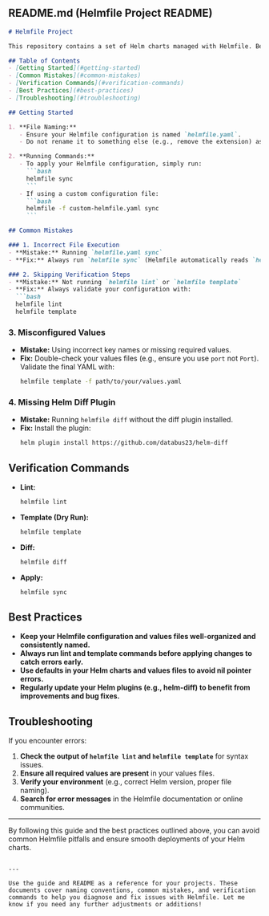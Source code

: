 ## **README.md (Helmfile Project README)**

```markdown
# Helmfile Project

This repository contains a set of Helm charts managed with Helmfile. Below is a guide on common mistakes and best practices for using Helmfile.

## Table of Contents
- [Getting Started](#getting-started)
- [Common Mistakes](#common-mistakes)
- [Verification Commands](#verification-commands)
- [Best Practices](#best-practices)
- [Troubleshooting](#troubleshooting)

## Getting Started

1. **File Naming:**  
   - Ensure your Helmfile configuration is named `helmfile.yaml`.  
   - Do not rename it to something else (e.g., remove the extension) as Helmfile automatically picks up `helmfile.yaml`.

2. **Running Commands:**  
   - To apply your Helmfile configuration, simply run:
     ```bash
     helmfile sync
     ```
   - If using a custom configuration file:
     ```bash
     helmfile -f custom-helmfile.yaml sync
     ```

## Common Mistakes

### 1. Incorrect File Execution
- **Mistake:** Running `helmfile.yaml sync`  
- **Fix:** Always run `helmfile sync` (Helmfile automatically reads `helmfile.yaml`).

### 2. Skipping Verification Steps
- **Mistake:** Not running `helmfile lint` or `helmfile template`  
- **Fix:** Always validate your configuration with:
  ```bash
  helmfile lint
  helmfile template
  ```

### 3. Misconfigured Values
- **Mistake:** Using incorrect key names or missing required values.  
- **Fix:** Double-check your values files (e.g., ensure you use `port` not `Port`). Validate the final YAML with:
  ```bash
  helmfile template -f path/to/your/values.yaml
  ```

### 4. Missing Helm Diff Plugin
- **Mistake:** Running `helmfile diff` without the diff plugin installed.  
- **Fix:** Install the plugin:
  ```bash
  helm plugin install https://github.com/databus23/helm-diff
  ```

## Verification Commands

- **Lint:**
  ```bash
  helmfile lint
  ```
- **Template (Dry Run):**
  ```bash
  helmfile template
  ```
- **Diff:**
  ```bash
  helmfile diff
  ```
- **Apply:**
  ```bash
  helmfile sync
  ```

## Best Practices

- **Keep your Helmfile configuration and values files well-organized and consistently named.**
- **Always run lint and template commands before applying changes to catch errors early.**
- **Use defaults in your Helm charts and values files to avoid nil pointer errors.**
- **Regularly update your Helm plugins (e.g., helm-diff) to benefit from improvements and bug fixes.**

## Troubleshooting

If you encounter errors:
1. **Check the output of `helmfile lint` and `helmfile template`** for syntax issues.
2. **Ensure all required values are present** in your values files.
3. **Verify your environment** (e.g., correct Helm version, proper file naming).
4. **Search for error messages** in the Helmfile documentation or online communities.

---

By following this guide and the best practices outlined above, you can avoid common Helmfile pitfalls and ensure smooth deployments of your Helm charts.
```

---

Use the guide and README as a reference for your projects. These documents cover naming conventions, common mistakes, and verification commands to help you diagnose and fix issues with Helmfile. Let me know if you need any further adjustments or additions!

